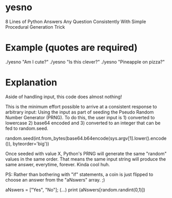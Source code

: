# yesno
8 Lines of Python Answers Any Question Consistently With Simple Procedural Generation Trick

# Example (quotes are required)

./yesno "Am I cute?"
./yesno "Is this clever?"
./yesno "Pineapple on pizza?"

# Explanation

Aside of handling input, this code does almost nothing!

This is the minimum effort possible to arrive at a consistent response to arbitrary input: Using the input as part of seeding the Pseudo Random Number Generator (PRNG). To do this, the user input is 1) converted to lowercase 2) base64 encoded and 3) converted to an integer that can be fed to random.seed. 

  random.seed(int.from_bytes(base64.b64encode(sys.argv[1].lower().encode()), byteorder='big'))

Once seeded with value X, Python's PRNG will generate the same "random" values in the same order.
That means the same input string will produce the same answer, everytime, forever. Kinda cool huh.

PS: Rather than bothering with "if" statements, a coin is just flipped to choose an answer from the "aNswers" array. ;)

  aNswers = ["Yes", "No"];
  (...)
  print (aNswers[random.randint(0,1)])
